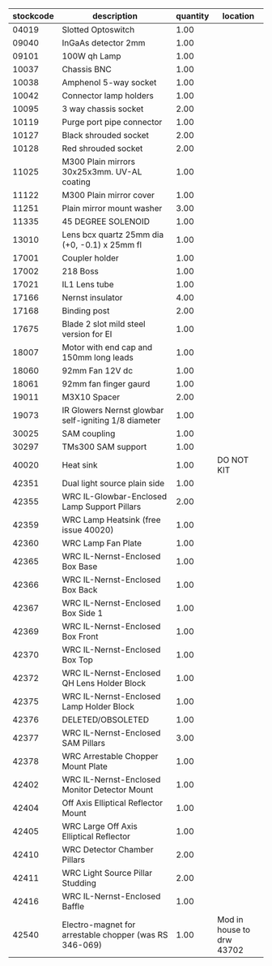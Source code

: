 |stockcode|description|quantity|location|
|---------|-----------|--------|--------|
|04019|Slotted Optoswitch|1.00||
|09040|InGaAs detector 2mm|1.00||
|09101|100W qh Lamp|1.00||
|10037|Chassis BNC|1.00||
|10038|Amphenol  5-way socket|1.00||
|10042|Connector lamp holders|1.00||
|10095|3 way chassis socket|2.00||
|10119|Purge port pipe connector|1.00||
|10127|Black shrouded socket|2.00||
|10128|Red shrouded socket|2.00||
|11025|M300 Plain mirrors 30x25x3mm.  UV-AL coating|1.00||
|11122|M300 Plain mirror cover|1.00||
|11251|Plain mirror mount washer|3.00||
|11335|45 DEGREE SOLENOID|1.00||
|13010|Lens bcx quartz 25mm dia (+0, -0.1) x 25mm fl|1.00||
|17001|Coupler holder|1.00||
|17002|218 Boss|1.00||
|17021|IL1 Lens tube|1.00||
|17166|Nernst insulator|4.00||
|17168|Binding post|2.00||
|17675|Blade 2 slot mild steel version for EI|1.00||
|18007|Motor with end cap and 150mm long leads|1.00||
|18060|92mm Fan 12V dc|1.00||
|18061|92mm fan finger gaurd|1.00||
|19011|M3X10 Spacer|2.00||
|19073|IR Glowers Nernst glowbar self-igniting 1/8 diameter|1.00||
|30025|SAM coupling|1.00||
|30297|TMs300 SAM support|1.00||
|40020|Heat sink|1.00|DO NOT KIT|
|42351|Dual light source plain side|1.00||
|42355|WRC IL-Glowbar-Enclosed Lamp Support Pillars|2.00||
|42359|WRC Lamp Heatsink (free issue 40020)|1.00||
|42360|WRC Lamp Fan Plate|1.00||
|42365|WRC IL-Nernst-Enclosed Box Base|1.00||
|42366|WRC IL-Nernst-Enclosed Box Back|1.00||
|42367|WRC IL-Nernst-Enclosed Box Side 1|1.00||
|42369|WRC IL-Nernst-Enclosed Box Front|1.00||
|42370|WRC IL-Nernst-Enclosed Box Top|1.00||
|42372|WRC IL-Nernst-Enclosed QH Lens Holder Block|1.00||
|42375|WRC IL-Nernst-Enclosed Lamp Holder Block|1.00||
|42376|DELETED/OBSOLETED|1.00||
|42377|WRC IL-Nernst-Enclosed SAM Pillars|3.00||
|42378|WRC Arrestable Chopper Mount Plate|1.00||
|42402|WRC IL-Nernst-Enclosed Monitor Detector Mount|1.00||
|42404|Off Axis Elliptical Reflector Mount|1.00||
|42405|WRC Large Off Axis Elliptical Reflector|1.00||
|42410|WRC Detector Chamber Pillars|2.00||
|42411|WRC Light Source Pillar Studding|2.00||
|42416|WRC IL-Nernst-Enclosed Baffle|1.00||
|42540|Electro-magnet for arrestable chopper (was RS 346-069)|1.00|Mod in house to drw 43702|
